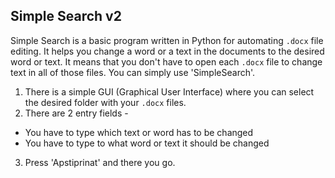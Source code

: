 ## Simple Search v2

Simple Search is a basic program written in Python for automating `.docx` file editing.
It helps you change a word or a text in the documents to the desired word or text. 
It means that you don't have to open each `.docx` file to change text in all of those files.
You can simply use 'SimpleSearch'.

1. There is a simple GUI (Graphical User Interface) where you can select the desired folder with your `.docx` files.
2. There are 2 entry fields - 
- You have to type which text or word has to be changed 
- You have to type to what word or text it should be changed
3. Press 'Apstiprinat' and there you go.

